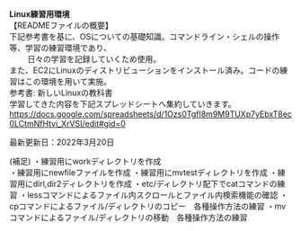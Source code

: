 **Linux練習用環境**<br/>
【READMEファイルの概要】<br/>
下記参考書を基に、OSについての基礎知識。コマンドライン・シェルの操作等、学習の練習環境であり、<br/>　　
日々の学習を記録していくため使用。<br/>
また、EC2にLinuxのディストリビューションをインストール済み。コードの練習はこの環境を用いて実施。
<br/>
参考書: 新しいLinuxの教科書　　
<br/>
学習してきた内容を下記スプレッドシートへ集約していきます。<br/>
https://docs.google.com/spreadsheets/d/1Ozs0TgfI8m9M9TUXp7yEbxT8ec0LCtmNfHtvi_XrVSI/edit#gid=0


最新更新日：2022年3月20日

(補足)
・練習用にworkディレクトリを作成  
・練習用にnewfileファイルを作成
・練習用にmvtestディレクトリを作成
・練習用にdirl,dir2ディレクトリを作成
・etc/ディレクトリ配下でcatコマンドの練習
・lessコマンドによるファイル内スクロールとファイル内検索機能の確認
・cpコマンドによるファイル/ディレクトリのコピー　各種操作方法の練習
・mvコマンドによるファイル/ディレクトリの移動　各種操作方法の練習
